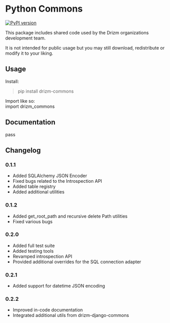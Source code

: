 # Python Commons
[![PyPI version](https://badge.fury.io/py/drizm-commons.svg)](https://badge.fury.io/py/drizm-commons)  

This package includes shared code used by
the Drizm organizations development team.  

It is not intended for public usage but you
may still download, redistribute or 
modify it to your liking.

## Usage

Install:  
>pip install drizm-commons

Import like so:  
import drizm_commons

## Documentation

pass

## Changelog

### 0.1.1

- Added SQLAlchemy JSON Encoder
- Fixed bugs related to the Introspection
API
- Added table registry
- Added additional utilities

### 0.1.2

- Added get_root_path and recursive delete
Path utilities
- Fixed various bugs

### 0.2.0

- Added full test suite
- Added testing tools
- Revamped introspection API
- Provided additional overrides for the
SQL connection adapter

### 0.2.1

- Added support for datetime JSON
encoding

### 0.2.2

- Improved in-code documentation
- Integrated additional utils from
drizm-django-commons
